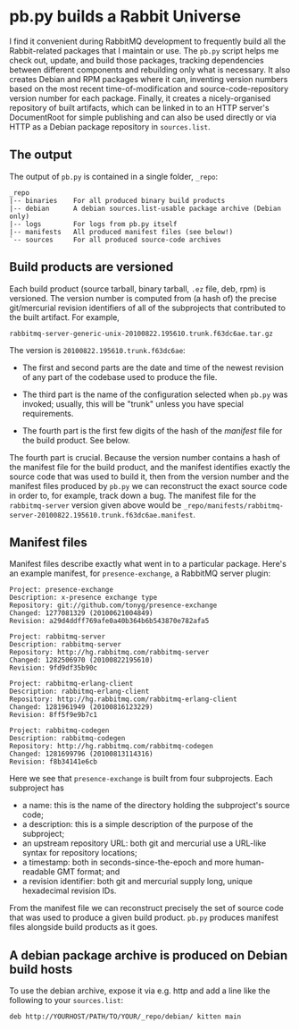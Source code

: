 # pb.py builds a Rabbit Universe

I find it convenient during RabbitMQ development to frequently build
all the Rabbit-related packages that I maintain or use. The `pb.py`
script helps me check out, update, and build those packages, tracking
dependencies between different components and rebuilding only what is
necessary. It also creates Debian and RPM packages where it can,
inventing version numbers based on the most recent
time-of-modification and source-code-repository version number for
each package. Finally, it creates a nicely-organised repository of
built artifacts, which can be linked in to an HTTP server's
DocumentRoot for simple publishing and can also be used directly or
via HTTP as a Debian package repository in `sources.list`.

## The output

The output of `pb.py` is contained in a single folder, `_repo`:

    _repo
    |-- binaries    For all produced binary build products
    |-- debian      A debian sources.list-usable package archive (Debian only)
    |-- logs        For logs from pb.py itself
    |-- manifests   All produced manifest files (see below!)
    `-- sources     For all produced source-code archives

## Build products are versioned

Each build product (source tarball, binary tarball, `.ez` file, deb,
rpm) is versioned. The version number is computed from (a hash of) the
precise git/mercurial revision identifiers of all of the subprojects
that contributed to the built artifact. For example,

    rabbitmq-server-generic-unix-20100822.195610.trunk.f63dc6ae.tar.gz

The version is `20100822.195610.trunk.f63dc6ae`:

 - The first and second parts are the date and time of the newest
   revision of any part of the codebase used to produce the file.

 - The third part is the name of the configuration selected when
   `pb.py` was invoked; usually, this will be "trunk" unless you have
   special requirements.

 - The fourth part is the first few digits of the hash of the
   *manifest* file for the build product. See below.

The fourth part is crucial. Because the version number contains a hash
of the manifest file for the build product, and the manifest
identifies exactly the source code that was used to build it, then
from the version number and the manifest files produced by `pb.py` we
can reconstruct the exact source code in order to, for example, track
down a bug. The manifest file for the `rabbitmq-server` version given
above would be
`_repo/manifests/rabbitmq-server-20100822.195610.trunk.f63dc6ae.manifest`.

## Manifest files

Manifest files describe exactly what went in to a particular
package. Here's an example manifest, for `presence-exchange`, a
RabbitMQ server plugin:

    Project: presence-exchange
    Description: x-presence exchange type
    Repository: git://github.com/tonyg/presence-exchange
    Changed: 1277081329 (20100621004849)
    Revision: a29d4ddff769afe0a40b364b6b543870e782afa5

    Project: rabbitmq-server
    Description: rabbitmq-server
    Repository: http://hg.rabbitmq.com/rabbitmq-server
    Changed: 1282506970 (20100822195610)
    Revision: 9fd9df35b90c

    Project: rabbitmq-erlang-client
    Description: rabbitmq-erlang-client
    Repository: http://hg.rabbitmq.com/rabbitmq-erlang-client
    Changed: 1281961949 (20100816123229)
    Revision: 8ff5f9e9b7c1

    Project: rabbitmq-codegen
    Description: rabbitmq-codegen
    Repository: http://hg.rabbitmq.com/rabbitmq-codegen
    Changed: 1281699796 (20100813114316)
    Revision: f8b34141e6cb

Here we see that `presence-exchange` is built from four
subprojects. Each subproject has

 - a name: this is the name of the directory holding the subproject's source code;
 - a description: this is a simple description of the purpose of the subproject;
 - an upstream repository URL: both git and mercurial use a URL-like syntax for repository locations;
 - a timestamp: both in seconds-since-the-epoch and more human-readable GMT format; and
 - a revision identifier: both git and mercurial supply long, unique hexadecimal revision IDs.

From the manifest file we can reconstruct precisely the set of source
code that was used to produce a given build product. `pb.py` produces
manifest files alongside build products as it goes.

## A debian package archive is produced on Debian build hosts

To use the debian archive, expose it via e.g. http and add a line like
the following to your `sources.list`:

    deb http://YOURHOST/PATH/TO/YOUR/_repo/debian/ kitten main
